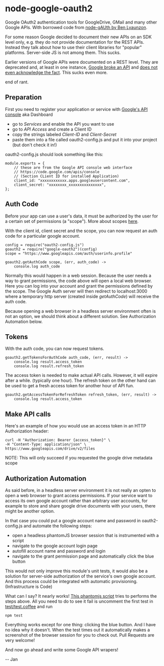 node-google-oauth2
==================

Google OAuth2 authentication tools for GoogleDrive, GMail and many other Google APIs.
With borrowed code from [node-gAUth by Ben Lyaunzon](https://github.com/lyaunzbe/node-gAuth).

For some reason Google decided to document their new APIs on an SDK level only, e.g. they do not provide documentation for the REST APIs.
Instead they talk about how to use their client libraries for "popular" platforms. Server-side JS is not among them. This sucks.

Earlier versions of Google APIs were documented on a REST level. They are deprecated and, at least in one instance, [Google broke an API](http://stackoverflow.com/questions/13552687/google-document-list-api-v2-regression-feed-does-not-contain-all-documents) and [does not even acknowledge the fact](http://code.google.com/a/google.com/p/apps-api-issues/issues/detail?id=3274).
This sucks even more.

end of rant.

Preparation
----------

First you need to register your application or service with [Google's API console](https://code.google.com/apis/console) aka Dashboard
- go to *Services* and enable the API you want to use
- go to *API Access* and create a Client ID
- copy the strings labeled *Client-ID* and *Client-Secret*
- paste them into a file called oauth2-config.js and put it into your project (but don't check it in!)

oauth2-config.js should look something like this:

    module.exports = {
        // these are from the Google API console web interface
        // https://code.google.com/apis/console
        // (Section CLient ID for installed Application)
        client_id: "xxxxxxxxxxxx.apps.googleusercontent.com",
        client_secret: "xxxxxxxx_xxxxxxxxxxxxxxx",    
    };


Auth Code
---------

Before your app can use a user's data, it must be authorized by the user for a certain set of permissions (a "scope").
More about scopes [here](https://developers.google.com/drive/training/drive-apps/auth/scopes).

With the client id, client secret and the scope, you can now request an auth code for a particular google account.

    config = require("oauth2-config.js")
    goauth2 = require("google-oauth2")(config)
    scope = "https://www.googleapis.com/auth/userinfo.profile"
    
    goauth2.getAuthCode scope, (err, auth_code) ->
        console.log auth_code

Normally this would happen in a web session. Because the user needs a way to grant permissions, the code above will open a
local web browser. Here you can log into your account and grant the permissions defined by the scope.
The Google Auth server will then redirect to localhost:3000 where a temporary http server (created inside *getAuthCode*) will
receive the auth code.

Because opening a web browser in a headless server environment often is not an option, we should think about a different solution. See Authorization Automation below.

Tokens
------

With the auth code, you can now request tokens.
      
    goauth2.getTokensForAuthCode auth_code, (err, result) ->
        console.log result.access_token
        console.log result.refresh_token

The access token is needed to make actual API calls. However, it will expire after a while.
(typically one hour). The refresh token on the other hand can be used to get a fresh access token for another
hour of API fun.

    goauth2.getAccessTokenForRefreshToken refresh_token, (err, result) ->
        console.log result.access_token

Make API calls
--------------

Here's an example of how you would use an access token in an HTTP Authorization header:

    curl -H "Authorization: Bearer {access_token}" \
    -H "Content-Type: application/json" \
    https://www.googleapis.com/drive/v2/files

NOTE: This will only succeed if you requested the google drive metadata scope

Authorization Automation
------------------------

As said before, in a headless server environment it is not really an opten to open a web browser to grant access permissions.
If your service want to access its own google account rather than arbitrary user accounts, for example to store and share google drive documents with your users, there might be another option.

In that case you could put a google account name and password in oauth2-config.js and automate the following steps:
- open a headless phantomJS browser session that is instrumented with a script
- navigate to the google account login page
- autofill account name and password and login
- navigate to the grant permission page and automatically click the blue button

This would not only improve this module's unit tests, it would also be a solution for server-side
authorization of the service's own google account. And this process could be integrated with automatic provisioning. (Infrastructure is Code)

What can I say? It nearly works! [This phantomjs script](https://github.com/regular/node-google-oauth2/blob/master/lib/google-login-phantomjs-script.coffee) tries to performs the steps above. All you need to do to see it fail is uncomment the first test in [test/test.coffee](https://github.com/regular/node-google-oauth2/blob/master/test/test.coffee#L12-L19)
and run

    npm test

Everything works except for one thing: clicking the blue button. And I have no idea why it doesn't. When the test times out it automatically makes a screenshot of the browser session for you to check out.
Pull Requests are very welcome!

And now go ahead and write some Google API wrapers!

-- Jan
